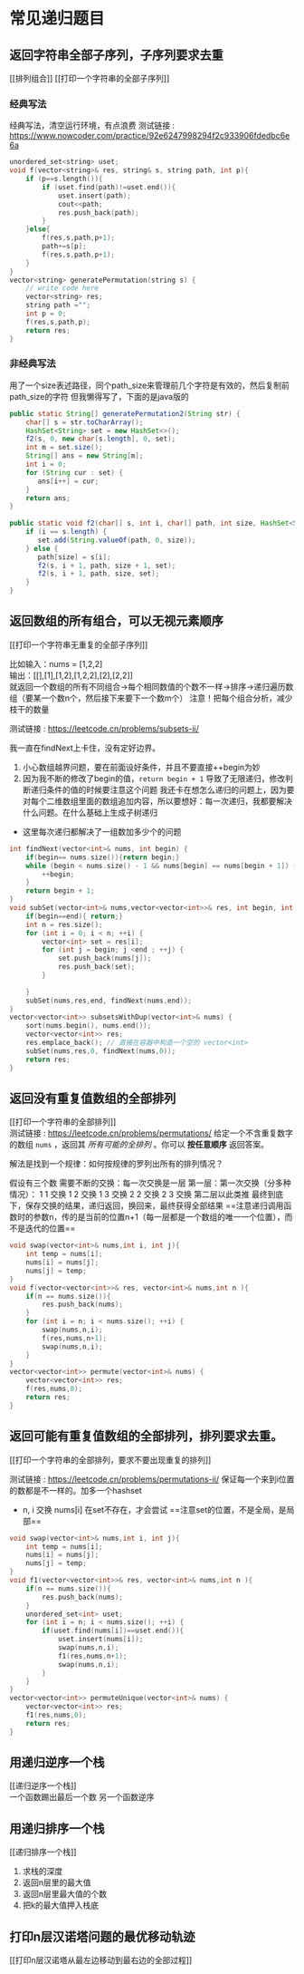 # 常见递归题目
## 返回字符串全部子序列，子序列要求去重
[[排列组合]]
[[打印一个字符串的全部子序列]]  
### 经典写法
经典写法，清空运行环境，有点浪费
测试链接 : https://www.nowcoder.com/practice/92e6247998294f2c933906fdedbc6e6a
```c++
unordered_set<string> uset;  
void f(vector<string>& res, string& s, string path, int p){  
    if (p==s.length()){  
        if (uset.find(path)!=uset.end()){  
            uset.insert(path);  
            cout<<path;  
            res.push_back(path);  
        }  
    }else{  
        f(res,s,path,p+1);  
        path+=s[p];  
        f(res,s,path,p+1);  
    }  
}  
vector<string> generatePermutation(string s) {  
    // write code here  
    vector<string> res;  
    string path ="";  
    int p = 0;  
    f(res,s,path,p);  
    return res;  
}
```
### 非经典写法
用了一个size表述路径，同个path_size来管理前几个字符是有效的，然后复制前path_size的字符
但我懒得写了，下面的是java版的
```java
public static String[] generatePermutation2(String str) {  
    char[] s = str.toCharArray();  
    HashSet<String> set = new HashSet<>();  
    f2(s, 0, new char[s.length], 0, set);  
    int m = set.size();  
    String[] ans = new String[m];  
    int i = 0;  
    for (String cur : set) {  
       ans[i++] = cur;  
    }  
    return ans;  
}  
  
public static void f2(char[] s, int i, char[] path, int size, HashSet<String> set) {  
    if (i == s.length) {  
       set.add(String.valueOf(path, 0, size));  
    } else {  
       path[size] = s[i];  
       f2(s, i + 1, path, size + 1, set);  
       f2(s, i + 1, path, size, set);  
    }  
}
```
## 返回数组的所有组合，可以无视元素顺序
[[打印一个字符串无重复的全部子序列]]  

比如输入：nums = [1,2,2]  
输出：[\[\],[1],[1,2],[1,2,2],[2],[2,2]]  
就返回一个数组的所有不同组合->每个相同数值的个数不一样->排序->递归遍历数组（要某一个数n个，然后接下来要下一个数m个）
注意！把每个组合分析，减少枝干的数量

测试链接 : https://leetcode.cn/problems/subsets-ii/

我一直在findNext上卡住，没有定好边界。
1. 小心数组越界问题，要在前面设好条件，并且不要直接++begin为妙
2. 因为我不断的修改了begin的值，`return begin + 1` 导致了无限递归，修改判断递归条件的值的时候要注意这个问题
我还卡在想怎么递归的问题上，因为要对每个二维数组里面的数组追加内容，所以要想好：每一次递归，我都要解决什么问题。在什么基础上生成子树递归
- 这里每次递归都解决了一组数加多少个的问题
```c++
int findNext(vector<int>& nums, int begin) {
	if(begin== nums.size()){return begin;}
	while (begin < nums.size() - 1 && nums[begin] == nums[begin + 1]) {
		++begin;
	}
	return begin + 1;
}
void subSet(vector<int>& nums,vector<vector<int>>& res, int begin, int end){  
    if(begin==end){ return;}  
    int n = res.size();  
    for (int i = 0; i < n; ++i) {  
        vector<int> set = res[i];  
        for (int j = begin; j <end ; ++j) {  
            set.push_back(nums[j]);  
            res.push_back(set);  
        }  
  
    }  
    subSet(nums,res,end, findNext(nums,end));  
}  
vector<vector<int>> subsetsWithDup(vector<int>& nums) {  
    sort(nums.begin(), nums.end());  
    vector<vector<int>> res;  
	res.emplace_back(); // 直接在容器中构造一个空的 vector<int> 
	subSet(nums,res,0, findNext(nums,0));  
    return res;  
}
```
## 返回没有重复值数组的全部排列
[[打印一个字符串的全部排列]]  
测试链接 : https://leetcode.cn/problems/permutations/
给定一个不含重复数字的数组 `nums` ，返回其 _所有可能的全排列_ 。你可以 **按任意顺序** 返回答案。

解法是找到一个规律：如何按规律的罗列出所有的排列情况？

假设有三个数
	需要不断的交换：每一次交换是一层
	 第一层：第一次交换（分多种情况）： 1 1 交换  1 2 交换 1 3 交换 2 2 交换 2 3 交换
	 第二层以此类推 
	 最终到底下，保存交换的结果，递归返回，换回来，最终获得全部结果
==注意递归调用函数时的参数n，传的是当前的位置n+1（每一层都是一个数组的唯一一个位置），而不是迭代的位置==

```c++
void swap(vector<int>& nums,int i, int j){  
    int temp = nums[i];  
    nums[i] = nums[j];  
    nums[j] = temp;  
}  
void f(vector<vector<int>>& res, vector<int>& nums,int n ){  
    if(n == nums.size()){  
        res.push_back(nums);  
    }  
    for (int i = n; i < nums.size(); ++i) {  
        swap(nums,n,i);  
        f(res,nums,n+1);  
        swap(nums,n,i);  
    }  
}  
vector<vector<int>> permute(vector<int>& nums) {  
    vector<vector<int>> res;  
    f(res,nums,0);  
    return res;  
}
```
## 返回可能有重复值数组的全部排列，排列要求去重。
[[打印一个字符串的全部排列，要求不要出现重复的排列]]  

测试链接 : https://leetcode.cn/problems/permutations-ii/
保证每一个来到i位置的数都是不一样的。加多一个hashset
- n, i 交换  nums[i] 在set不存在，才会尝试
==注意set的位置，不是全局，是局部==

```c++
void swap(vector<int>& nums,int i, int j){  
    int temp = nums[i];  
    nums[i] = nums[j];  
    nums[j] = temp;  
}  
void f1(vector<vector<int>>& res, vector<int>& nums,int n ){  
    if(n == nums.size()){  
        res.push_back(nums);  
    }  
    unordered_set<int> uset;  
    for (int i = n; i < nums.size(); ++i) {  
        if(uset.find(nums[i])==uset.end()){  
            uset.insert(nums[i]);  
            swap(nums,n,i);  
            f1(res,nums,n+1);  
            swap(nums,n,i);  
        }  
    }  
}  
vector<vector<int>> permuteUnique(vector<int>& nums) {  
    vector<vector<int>> res;  
    f1(res,nums,0);  
    return res;  
}
```
## 用递归逆序一个栈
[[递归逆序一个栈]]  
一个函数踢出最后一个数
另一个函数逆序
## 用递归排序一个栈
[[递归排序一个栈]]  
1. 求栈的深度
2. 返回n层里的最大值
3. 返回n层里最大值的个数
4. 把k的最大值押入栈底 
## 打印n层汉诺塔问题的最优移动轨迹
[[打印n层汉诺塔从最左边移动到最右边的全部过程]] 